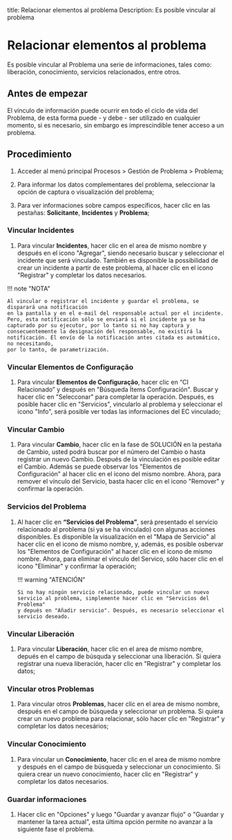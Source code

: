 title: Relacionar elementos al problema
Description: Es posible vincular al problema

# Relacionar elementos al problema

Es posible vincular al Problema una serie de informaciones, tales como: liberación, conocimiento, servicios relacionados, entre otros.

## Antes de empezar

El vínculo de información puede ocurrir en todo el ciclo de vida del Problema, de esta
forma puede - y debe - ser utilizado en cualquier momento, si es necesario, sin
embargo es imprescindible tener acceso a un problema.

## Procedimiento

1. Acceder al menú principal Procesos \>
   Gestión de Problema \> Problema;

2.  Para informar los datos complementares del problema, seleccionar la opción de captura
    o visualización del problema;

3.  Para ver informaciones sobre campos específicos, hacer clic en las pestañas:
    **Solicitante**, **Incidentes** y **Problema**;

### Vincular Incidentes

1.  Para vincular **Incidentes**, hacer clic en el area de mismo nombre y después en el icono
    "Agregar", siendo necesario buscar y seleccionar el incidente que será vinculado. También
    es disponible la possibilidad de crear un incidente a partir de este problema, al hacer clic
    en el icono "Registrar" y completar los datos necesarios.

!!! note "NOTA"

    Al vincular o registrar el incidente y guardar el problema, se disparará una notificación
    en la pantalla y en el e-mail del responsable actual por el incidente. Pero, esta notificación sólo se enviará si el incidente ya se ha capturado por su ejecutor, por lo tanto si no hay captura y consecuentemente la designación del responsable, no existirá la notificación. El envío de la notificación antes citada es automático, no necesitando,
    por lo tanto, de parametrización.

### Vincular Elementos de Configuração

1.  Para vincular **Elementos de Configuração**, hacer clic en “CI Relacionado” y después
    en "Búsqueda Ítems Configuración". Buscar y hacer clic en "Selecconar" para
    completar la operación. Después, es posible hacer clic en "Servicios", vincularlo
    al problema y seleccionar el icono "Info", será posible ver todas las informaciones
    del EC vinculado;

### Vincular Cambio

1.  Para vincular **Cambio**, hacer clic en la fase de SOLUCIÓN en la pestaña de Cambio,
    usted podrá buscar por el número del Cambio o hasta registrar un nuevo Cambio. Después
    de la vinculación es posible editar el Cambio. Además se puede observar los "Elementos
    de Configuración" al hacer clic en el icono del mismo nombre. Ahora, para remover el
    vínculo del Servicio, basta hacer clic en el icono "Remover" y confirmar la operación.

### Servicios del Problema  

1.  Al hacer clic en **“Servicios del Problema”**, será presentado el servicio
    relacionado al problema (si ya se ha vinculado) con algunas acciones disponibles.
    Es disponible la visualización en el "Mapa de Servicio" al hacer clic en el icono
    de mismo nombre, y, además, es posible osbervar los "Elementos de Configuración" al
    hacer clic en el icono de mismo nombre. Ahora, para eliminar el vínculo del Servico,
    sólo hacer clic en el icono "Eliminar" y confirmar la operación;

    !!! warning "ATENCIÓN"

        Si no hay ningún servicio relacionado, puede vincular un nuevo
        servicio al problema, simplemente hacer clic en "Servicios del Problema"
        y depués en "Añadir servicio". Después, es necesario seleccionar el
        servicio deseado.

### Vincular Liberación

1.  Para vincular **Liberación**, hacer clic en el area de mismo nombre, depués
    en el campo de búsquda y seleccionar una liberación. Si quiera registrar una
    nueva liberación, hacer clic en "Registrar" y completar los datos;

### Vincular otros Problemas

1.  Para vincular otros **Problemas**, hacer clic en el area de mismo nombre, después
    en el campo de búsqueda y seleccionar un problema. Si quiera crear un nuevo
    problema para relacionar, sólo hacer clic en "Registrar" y completar los datos necesários;

### Vincular Conocimiento

1. Para vincular un **Conocimiento**, hacer clic en el area de mismo nombre y después
    en el campo de búsqueda y seleccionar un conocimiento. Si quiera crear un nuevo
    conocimiento, hacer clic en "Registrar" y completar los datos necesarios.

### Guardar informaciones

1. Hacer clic en "Opciones" y luego "Guardar y avanzar flujo" o "Guardar y mantener la tarea
    actual", esta última opción permite no avanzar a la siguiente fase el problema.

<!-- !!! tip "About"
    <b>Product/Version:</b> CITSmart | 8.00 &nbsp;&nbsp;
    <b>Updated:</b>01/30/2021 – Larissa Lourenço
